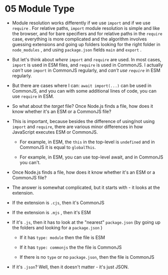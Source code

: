 # 05 Module Type

- Module resolution works differently if we use `import` and if we use `require` . For relative paths, `import` module resolution is simple and like the browser, and for bare specifiers and for relative paths in the `require` case, everything is more complicated and the algorithm involves guessing extensions and going up folders looking for the right folder in `node_modules` , and using `package.json` fields `main` and `export` .

- But let's think about _where_ `import` and `require` are used. In most cases, `import` is used in ESM files, and `require` is used in CommonJS. I actually _can't_ use `import` in CommonJS regularly, and _can't use `require`_ in ESM regularly.

- But there are cases where I can: `await import(...)` can be used in CommonJS, and you can with some additional lines of code, you can use `require` in ESM.

- So what about the _target_ file? Once Node.js finds a file, how does it know whether it's an ESM or a CommonJS file?

- This is important, because besides the difference of using/not using `import` and `require`, there are various minor differences in how JavaScript executes ESM or CommonJS.

  - For example, in ESM, the `this` in the top-level is `undefined` and in CommonJS it is equal to `globalThis`.

  - For example, in ESM, you can use top-level await, and in CommonJS you can't.

- Once Node.js finds a file, how does it know whether it's an ESM or a CommonJS file?

- The answer is somewhat complicated, but it starts with - it looks at the extension.

- If the extension is `.cjs`, then it's CommonJS

- If the extension is `.mjs` , then it's ESM

- If it's `.js`, then it has to look at the "nearest" `package.json` (by going up the folders and looking for a `package.json` )

  - If it has `type: module` then the file is ESM

  - If it has `type: commonjs` the the file is CommonJS

  - If there is no `type` or no `package.json`, then the file is CommonJS

- If it's `.json`? Well, then it doesn't matter - it's just JSON.

